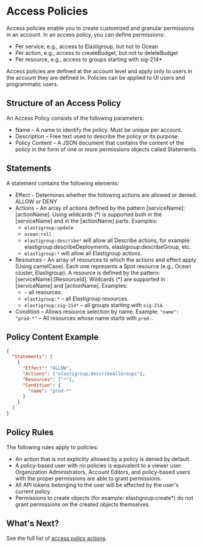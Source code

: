 <meta name="robots" content="noindex">

# Access Policies

Access policies enable you to create customized and granular permissions in an account. In an access policy, you can define permissions:

- Per service, e.g., access to Elastigroup, but not to Ocean
- Per action, e.g., access to createBudget, but not to deleteBudget
- Per resource, e.g., access to groups starting with sig-214\*

Access policies are defined at the account level and apply only to users in the account they are defined in. Policies can be applied to UI users and programmatic users.

## Structure of an Access Policy

An Access Policy consists of the following parameters:

- Name – A name to identify the policy. Must be unique per account.
- Description – Free text used to describe the policy or its purpose.
- Policy Content – A JSON document that contains the content of the policy in the form of one or more permissions objects called Statements.

## Statements

A statement contains the following elements:

- Effect – Determines whether the following actions are allowed or denied. ALLOW or DENY
- Actions – An array of actions defined by the pattern [serviceName]:[actionName]. Using wildcards (\*) is supported both in the [serviceName] and in the [actionName] parts. Examples:
  - `elastigroup:update`
  - `ocean:roll`
  - `elastigroup:describe*` will allow all Describe actions, for example: elastigroup:describeDeployments, elastigroup:describeGroup, etc.
  - `elastigroup:*` will allow all Elastigroup actions.
- Resources – An array of resources to which the actions and effect apply (Using camelCase). Each one represents a Spot resource (e.g., Ocean cluster, Elastigroup). A resource is defined by the pattern: [serviceName]:[ResourceId]. Wildcards (\*) are supported in [serviceName] and [actionName]. Examples:
  - `–` all resources.
  - `elastigroup:*` – all Elastigroup resources.
  - `elastigroup:sig-214*` – all groups starting with `sig-214`.
- Condition – Allows resource selection by name. Example:
  `"name": "prod-*"` – All resources whose name starts with `prod-`.

## Policy Content Example

```json
{
  "Statements": [
    {
      "Effect": "ALLOW",
      "Actions": ["elastigroup:describeAllGroups"],
      "Resources": ["*"],
      "Condition": {
        "name": "prod-*"
      }
    }
  ]
}
```

## Policy Rules

The following rules apply to policies:

- An action that is not explicitly allowed by a policy is denied by default.
- A policy-based user with no policies is equivalent to a viewer user.
  Organization Administrators, Account Editors, and policy-based users with the proper permissions are able to grant permissions.
- All API tokens belonging to the user will be affected by the user's current policy.
- Permissions to create objects (for example: elastigroup:create\*) do not grant permissions on the created objects themselves.

## What's Next?

See the full list of [access policy actions](administration/access-policies/access-policy-actions).

